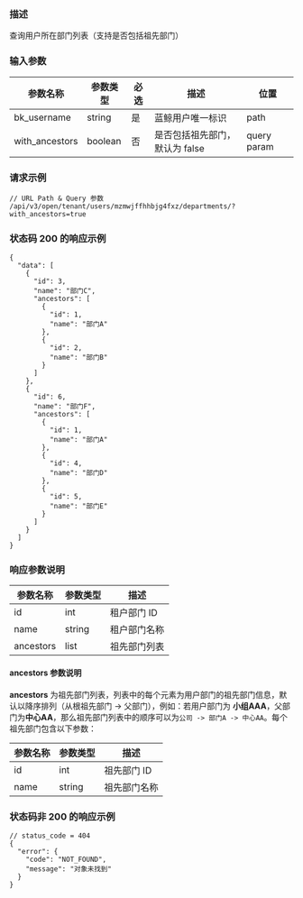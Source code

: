 ### 描述

查询用户所在部门列表（支持是否包括祖先部门）

### 输入参数

| 参数名称           | 参数类型    | 必选 | 描述                 | 位置          |
|----------------|---------|----|--------------------|-------------|
| bk_username    | string  | 是  | 蓝鲸用户唯一标识           | path        |
| with_ancestors | boolean | 否  | 是否包括祖先部门，默认为 false | query param |

### 请求示例

```
// URL Path & Query 参数
/api/v3/open/tenant/users/mzmwjffhhbjg4fxz/departments/?with_ancestors=true
```

### 状态码 200 的响应示例

```json5
{
  "data": [
    {
      "id": 3,
      "name": "部门C",
      "ancestors": [
        {
          "id": 1,
          "name": "部门A"
        },
        {
          "id": 2,
          "name": "部门B"
        }
      ]
    },
    {
      "id": 6,
      "name": "部门F",
      "ancestors": [
        {
          "id": 1,
          "name": "部门A"
        },
        {
          "id": 4,
          "name": "部门D"
        },
        {
          "id": 5,
          "name": "部门E"
        }
      ]
    }
  ]
}
```

### 响应参数说明

| 参数名称      | 参数类型   | 描述      |
|-----------|--------|---------|
| id        | int    | 租户部门 ID |
| name      | string | 租户部门名称  |
| ancestors | list   | 祖先部门列表  |

#### ancestors 参数说明

**ancestors** 为祖先部门列表，列表中的每个元素为用户部门的祖先部门信息，默认以降序排列（从根祖先部门 -> 父部门），例如：若用户部门为
**小组AAA**，父部门为**中心AA**，那么祖先部门列表中的顺序可以为`公司 -> 部门A -> 中心AA`。每个祖先部门包含以下参数：

| 参数名称 | 参数类型   | 描述      |
|------|--------|---------|
| id   | int    | 祖先部门 ID |
| name | string | 祖先部门名称  |

### 状态码非 200 的响应示例

```json5
// status_code = 404
{
  "error": {
    "code": "NOT_FOUND",
    "message": "对象未找到"
  }
}
```
